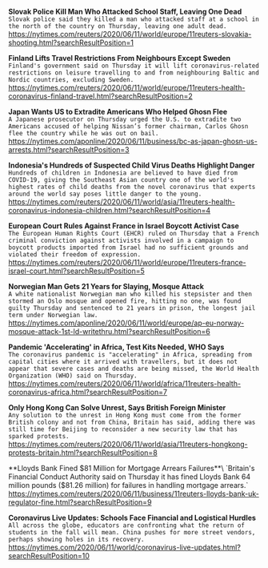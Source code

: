 **Slovak Police Kill Man Who Attacked School Staff, Leaving One Dead**\
`Slovak police said they killed a man who attacked staff at a school in the north of the country on Thursday, leaving one adult dead.`\
https://nytimes.com/reuters/2020/06/11/world/europe/11reuters-slovakia-shooting.html?searchResultPosition=1

**Finland Lifts Travel Restrictions From Neighbours Except Sweden**\
`Finland's government said on Thursday it will lift coronavirus-related restrictions on leisure travelling to and from neighbouring Baltic and Nordic countries, excluding Sweden.`\
https://nytimes.com/reuters/2020/06/11/world/europe/11reuters-health-coronavirus-finland-travel.html?searchResultPosition=2

**Japan Wants US to Extradite Americans Who Helped Ghosn Flee**\
`A Japanese prosecutor on Thursday urged the U.S. to extradite two Americans accused of helping Nissan’s former chairman, Carlos Ghosn flee the country while he was out on bail. `\
https://nytimes.com/aponline/2020/06/11/business/bc-as-japan-ghosn-us-arrests.html?searchResultPosition=3

**Indonesia's Hundreds of Suspected Child Virus Deaths Highlight Danger**\
`Hundreds of children in Indonesia are believed to have died from COVID-19, giving the Southeast Asian country one of the world's highest rates of child deaths from the novel coronavirus that experts around the world say poses little danger to the young.`\
https://nytimes.com/reuters/2020/06/11/world/asia/11reuters-health-coronavirus-indonesia-children.html?searchResultPosition=4

**European Court Rules Against France in Israel Boycott Activist Case**\
`The European Human Rights Court (EHCR) ruled on Thursday that a French criminal conviction against activists involved in a campaign to boycott products imported from Israel had no sufficient grounds and violated their freedom of expression.`\
https://nytimes.com/reuters/2020/06/11/world/europe/11reuters-france-israel-court.html?searchResultPosition=5

**Norwegian Man Gets 21 Years for Slaying, Mosque Attack**\
`A white nationalist Norwegian man who killed his stepsister and then stormed an Oslo mosque and opened fire, hitting no one, was found guilty Thursday and sentenced to 21 years in prison, the longest jail term under Norwegian law.`\
https://nytimes.com/aponline/2020/06/11/world/europe/ap-eu-norway-mosque-attack-1st-ld-writethru.html?searchResultPosition=6

**Pandemic 'Accelerating' in Africa, Test Kits Needed, WHO Says**\
`The coronavirus pandemic is "accelerating" in Africa, spreading from capital cities where it arrived with travellers, but it does not appear that severe cases and deaths are being missed, the World Health Organization (WHO) said on Thursday.`\
https://nytimes.com/reuters/2020/06/11/world/africa/11reuters-health-coronavirus-africa.html?searchResultPosition=7

**Only Hong Kong Can Solve Unrest, Says British Foreign Minister**\
`Any solution to the unrest in Hong Kong must come from the former British colony and not from China, Britain has said, adding there was still time for Beijing to reconsider a new security law that has sparked protests.`\
https://nytimes.com/reuters/2020/06/11/world/asia/11reuters-hongkong-protests-britain.html?searchResultPosition=8

**Lloyds Bank Fined $81 Million for Mortgage Arrears Failures**\
`Britain's Financial Conduct Authority said on Thursday it has fined Lloyds Bank 64 million pounds ($81.26 million) for failures in handling mortgage arrears.`\
https://nytimes.com/reuters/2020/06/11/business/11reuters-lloyds-bank-uk-regulator-fine.html?searchResultPosition=9

**Coronavirus Live Updates: Schools Face Financial and Logistical Hurdles**\
`All across the globe, educators are confronting what the return of students in the fall will mean. China pushes for more street vendors, perhaps showing holes in its recovery.`\
https://nytimes.com/2020/06/11/world/coronavirus-live-updates.html?searchResultPosition=10

